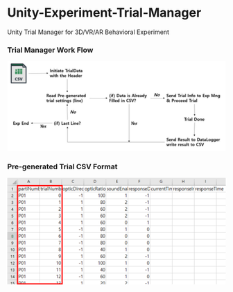 # Unity-Experiment-Trial-Manager
Unity Trial Manager for 3D/VR/AR Behavioral Experiment


### Trial Manager Work Flow
![ex_screenshot](https://github.com/jinwook31/Unity-Experiment-Trial-Manager/blob/main/Images/Trial%20Mng%20Flow.JPG)


### Pre-generated Trial CSV Format
![ex_screenshot](https://github.com/jinwook31/Unity-Experiment-Trial-Manager/blob/main/Images/csv%20format.png)

